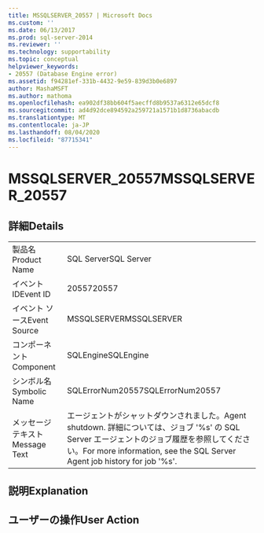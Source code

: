 ```yaml
---
title: MSSQLSERVER_20557 | Microsoft Docs
ms.custom: ''
ms.date: 06/13/2017
ms.prod: sql-server-2014
ms.reviewer: ''
ms.technology: supportability
ms.topic: conceptual
helpviewer_keywords:
- 20557 (Database Engine error)
ms.assetid: f94281ef-331b-4432-9e59-839d3b0e6897
author: MashaMSFT
ms.author: mathoma
ms.openlocfilehash: ea902df38bb604f5aecffd8b9537a6312e65dcf8
ms.sourcegitcommit: ad4d92dce894592a259721a1571b1d8736abacdb
ms.translationtype: MT
ms.contentlocale: ja-JP
ms.lasthandoff: 08/04/2020
ms.locfileid: "87715341"
---
```

# <a name="mssqlserver_20557"></a><span data-ttu-id="14518-102">MSSQLSERVER_20557</span><span class="sxs-lookup"><span data-stu-id="14518-102">MSSQLSERVER_20557</span></span>
    
## <a name="details"></a><span data-ttu-id="14518-103">詳細</span><span class="sxs-lookup"><span data-stu-id="14518-103">Details</span></span>  
  
|||  
|-|-|  
|<span data-ttu-id="14518-104">製品名</span><span class="sxs-lookup"><span data-stu-id="14518-104">Product Name</span></span>|<span data-ttu-id="14518-105">SQL Server</span><span class="sxs-lookup"><span data-stu-id="14518-105">SQL Server</span></span>|  
|<span data-ttu-id="14518-106">イベント ID</span><span class="sxs-lookup"><span data-stu-id="14518-106">Event ID</span></span>|<span data-ttu-id="14518-107">20557</span><span class="sxs-lookup"><span data-stu-id="14518-107">20557</span></span>|  
|<span data-ttu-id="14518-108">イベント ソース</span><span class="sxs-lookup"><span data-stu-id="14518-108">Event Source</span></span>|<span data-ttu-id="14518-109">MSSQLSERVER</span><span class="sxs-lookup"><span data-stu-id="14518-109">MSSQLSERVER</span></span>|  
|<span data-ttu-id="14518-110">コンポーネント</span><span class="sxs-lookup"><span data-stu-id="14518-110">Component</span></span>|<span data-ttu-id="14518-111">SQLEngine</span><span class="sxs-lookup"><span data-stu-id="14518-111">SQLEngine</span></span>|  
|<span data-ttu-id="14518-112">シンボル名</span><span class="sxs-lookup"><span data-stu-id="14518-112">Symbolic Name</span></span>|<span data-ttu-id="14518-113">SQLErrorNum20557</span><span class="sxs-lookup"><span data-stu-id="14518-113">SQLErrorNum20557</span></span>|  
|<span data-ttu-id="14518-114">メッセージ テキスト</span><span class="sxs-lookup"><span data-stu-id="14518-114">Message Text</span></span>|<span data-ttu-id="14518-115">エージェントがシャットダウンされました。</span><span class="sxs-lookup"><span data-stu-id="14518-115">Agent shutdown.</span></span> <span data-ttu-id="14518-116">詳細については、ジョブ '%s' の SQL Server エージェントのジョブ履歴を参照してください。</span><span class="sxs-lookup"><span data-stu-id="14518-116">For more information, see the SQL Server Agent job history for job '%s'.</span></span>|  
  
## <a name="explanation"></a><span data-ttu-id="14518-117">説明</span><span class="sxs-lookup"><span data-stu-id="14518-117">Explanation</span></span>  
  
## <a name="user-action"></a><span data-ttu-id="14518-118">ユーザーの操作</span><span class="sxs-lookup"><span data-stu-id="14518-118">User Action</span></span>  
  
